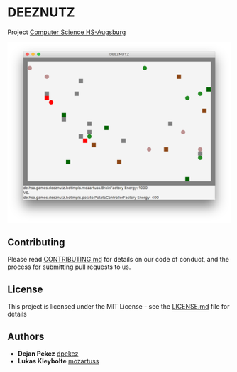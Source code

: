 # DEEZNUTZ

Project [Computer Science HS-Augsburg](https://www.hs-augsburg.de/en/Computer-Science/Computer-Science-BSc.html)

![Alt text](screenshot.png?raw=true "Screenshot, Mac Version")

## Contributing

Please read [CONTRIBUTING.md](CONTRIBUTING.md) for details on our code of conduct, and the process for submitting pull requests to us.

## License

This project is licensed under the MIT License - see the [LICENSE.md](https://github.com/dpekez/DEEZNUTS/blob/master/LICENSE) file for details

## Authors

* **Dejan Pekez**  [dpekez](https://github.com/dpekez)
* **Lukas Kleybolte**  [mozartuss](https://github.com/mozartuss)
